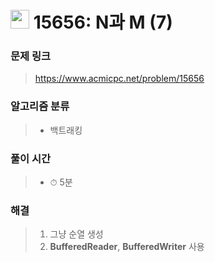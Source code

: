 # <img src="https://static.solved.ac/tier_small/8.svg" width=30> 15656: N과 M (7)

### 문제 링크

> https://www.acmicpc.net/problem/15656

### 알고리즘 분류
>- 백트래킹

### 풀이 시간

> - ⏱ 5분

### 해결

> 1. 그냥 순열 생성
> 2. **BufferedReader**, **BufferedWriter** 사용